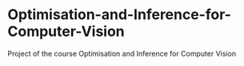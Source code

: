 # Optimisation-and-Inference-for-Computer-Vision
Project of the course Optimisation and Inference for Computer Vision
